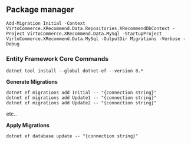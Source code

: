 ## Package manager
```
Add-Migration Initial -Context VirtoCommerce.XRecommend.Data.Repositories.XRecommendDbContext -Project VirtoCommerce.XRecommend.Data.MySql -StartupProject VirtoCommerce.XRecommend.Data.MySql -OutputDir Migrations -Verbose -Debug
```

### Entity Framework Core Commands
```
dotnet tool install --global dotnet-ef --version 8.*
```

**Generate Migrations**
```
dotnet ef migrations add Initial -- "{connection string}"
dotnet ef migrations add Update1 -- "{connection string}"
dotnet ef migrations add Update2 -- "{connection string}"
```
etc..

**Apply Migrations**
```
dotnet ef database update -- "{connection string}"
```
